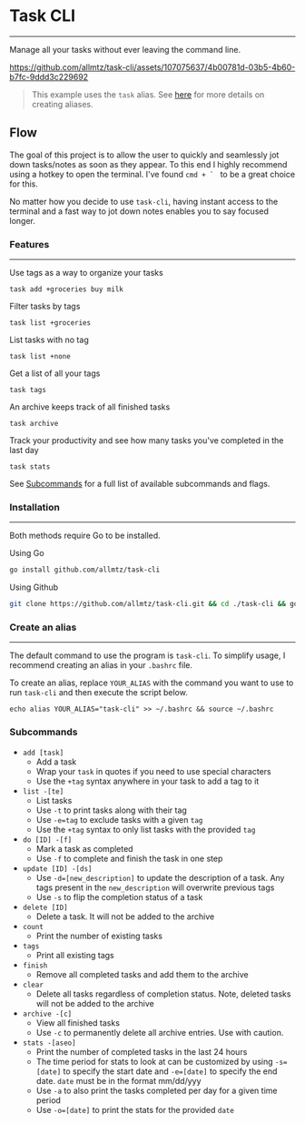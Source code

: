 # Task CLI 
---
Manage all your tasks without ever leaving the command line.

https://github.com/allmtz/task-cli/assets/107075637/4b00781d-03b5-4b60-b7fc-9ddd3c229692

> This example uses the `task` alias. See [here](#create-an-alias) for more details on creating aliases.

Flow
---
The goal of this project is to allow the user to quickly and seamlessly jot down tasks/notes as soon as they appear. To this end I highly recommend using a hotkey to open the terminal. I've found ``cmd + ` ``   to be a great choice for this.

No matter how you decide to use `task-cli`, having instant access to the terminal and a fast way to jot down notes enables you to say focused longer. 

### Features
---
Use tags as a way to organize your tasks
```shell
task add +groceries buy milk
```

Filter tasks by tags
```shell
task list +groceries
```

List tasks with no tag
```shell
task list +none
```

Get a list of all your tags
```shell
task tags
```

An archive keeps track of all finished tasks
```shell
task archive
```

Track your productivity and see how many tasks you've completed in the last day
```shell
task stats
```

See [Subcommands](#subcommands) for a full list of available subcommands and flags.

### Installation
---
Both methods require Go to be installed.

Using Go
```bash
go install github.com/allmtz/task-cli
```

Using Github 
```bash
git clone https://github.com/allmtz/task-cli.git && cd ./task-cli && go install .
```

### Create an alias
---
The default command to use the program is `task-cli`. To simplify usage, I recommend creating an alias in your `.bashrc` file. 

To create an alias, replace `YOUR_ALIAS` with the command you want to use to run `task-cli` and then execute the script below.

```shell
echo alias YOUR_ALIAS="task-cli" >> ~/.bashrc && source ~/.bashrc
```

### Subcommands 
- `add [task]` 
	- Add a task
	- Wrap your `task` in quotes if you need to use special characters
	- Use the `+tag` syntax anywhere in your task to add a tag to it
- `list -[te]`
	- List tasks
	- Use `-t` to print tasks along with their tag
	- Use `-e=tag` to exclude tasks with a given `tag`
	- Use the `+tag` syntax to only list tasks with the provided `tag`
- `do [ID] -[f]`
	- Mark a task as completed
	- Use `-f` to complete and finish the task in one step
- `update [ID] -[ds]`
	- Use `-d=[new_description]` to update the description of a task. Any tags present in the `new_description` will overwrite previous tags
	- Use `-s` to flip the completion status of a task
- `delete [ID]`
	- Delete a task. It will not be added to the archive
- `count`
	- Print the number of existing tasks
- `tags`
	- Print all existing tags
- `finish`
	- Remove all completed tasks and add them to the archive
- `clear`
	- Delete all tasks regardless of completion status. Note, deleted tasks will not be added to the archive
- `archive -[c]` 
	- View all finished tasks
	- Use `-c` to permanently delete all archive entries. Use with caution.
- `stats -[aseo]`
	- Print the number of completed tasks in the last 24 hours
	- The time period for stats to look at can be customized by using `-s=[date]` to specify the start date and `-e=[date]` to specify the end date. `date` must be in the format mm/dd/yyy
	- Use `-a` to also print the tasks completed per day for a given time period
	- Use `-o=[date]` to print the stats for the provided `date`
